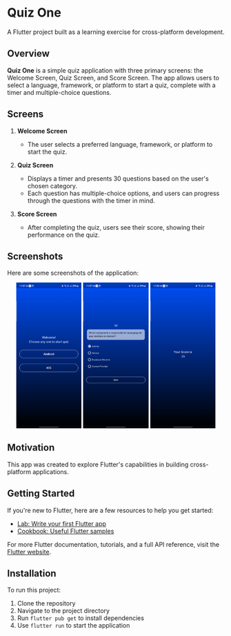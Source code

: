 # Quiz One

A Flutter project built as a learning exercise for cross-platform development.

## Overview

**Quiz One** is a simple quiz application with three primary screens: the Welcome Screen, Quiz Screen, and Score Screen. The app allows users to select a language, framework, or platform to start a quiz, complete with a timer and multiple-choice questions.

## Screens

1. **Welcome Screen**
   - The user selects a preferred language, framework, or platform to start the quiz.

2. **Quiz Screen**
   - Displays a timer and presents 30 questions based on the user's chosen category.
   - Each question has multiple-choice options, and users can progress through the questions with the timer in mind.

3. **Score Screen**
   - After completing the quiz, users see their score, showing their performance on the quiz.

## Screenshots

Here are some screenshots of the application:

<p align="center">
  <img src="screenshots/welcome_screen.png" alt="Welcome Screen" width="30%">
  <img src="screenshots/quiz_screen.png" alt="Quiz Screen" width="30%">
  <img src="screenshots/score_screen.png" alt="Score Screen" width="30%">
</p>

## Motivation

This app was created to explore Flutter's capabilities in building cross-platform applications.

## Getting Started

If you're new to Flutter, here are a few resources to help you get started:

- [Lab: Write your first Flutter app](https://docs.flutter.dev/get-started/codelab)
- [Cookbook: Useful Flutter samples](https://docs.flutter.dev/cookbook)

For more Flutter documentation, tutorials, and a full API reference, visit the [Flutter website](https://docs.flutter.dev/).

## Installation

To run this project:

1. Clone the repository
2. Navigate to the project directory
3. Run `flutter pub get` to install dependencies
4. Use `flutter run` to start the application
